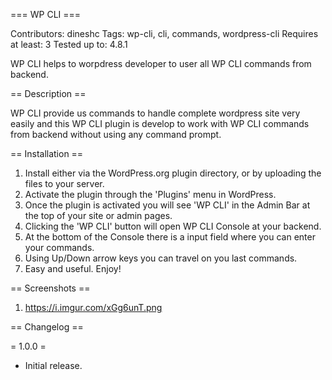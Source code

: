 === WP CLI ===

Contributors: dineshc
Tags: wp-cli, cli, commands, wordpress-cli
Requires at least: 3
Tested up to: 4.8.1

WP CLI helps to worpdress developer to user all WP CLI commands from backend.

== Description ==

WP CLI provide us commands to handle complete wordpress site very easily and this WP CLI plugin is develop to work with WP CLI commands from backend without using any command prompt.

== Installation ==

1. Install either via the WordPress.org plugin directory, or by uploading the files to your server.
2. Activate the plugin through the 'Plugins' menu in WordPress.
3. Once the plugin is activated you will see 'WP CLI' in the Admin Bar at the top of your site or admin pages.
4. Clicking the 'WP CLI' button will open WP CLI Console at your backend.
5. At the bottom of the Console there is a input field where you can enter your commands.
6. Using Up/Down arrow keys you can travel on you last commands.
7. Easy and useful. Enjoy!

== Screenshots ==

1. https://i.imgur.com/xGg6unT.png

== Changelog ==

= 1.0.0 =
* Initial release.
